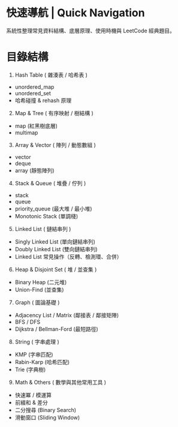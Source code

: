 # 快速導航 | Quick Navigation

系統性整理常見資料結構、底層原理、使用時機與 LeetCode 經典題目。

# 目錄結構

1. Hash Table ( 雜湊表 / 哈希表 )
  * unordered_map
  * unordered_set
  * 哈希碰撞 & rehash 原理  

2. Map & Tree ( 有序映射 / 樹結構 )
  * map (紅黑樹底層)
  * multimap

3. Array & Vector ( 陣列 / 動態數組 )
  * vector
  * deque
  * array (靜態陣列)

4. Stack & Queue ( 堆疊 / 佇列 )
  * stack
  * queue
  * priority_queue (最大堆 / 最小堆)
  * Monotonic Stack (單調棧)

5. Linked List ( 鏈結串列 )
  * Singly Linked List (單向鏈結串列)
  * Doubly Linked List (雙向鏈結串列)
  * Linked List 常見操作（反轉、檢測環、合併）

6. Heap & Disjoint Set ( 堆 / 並查集 )
  * Binary Heap (二元堆)
  * Union-Find (並查集)

7. Graph ( 圖論基礎 )
  * Adjacency List / Matrix (鄰接表 / 鄰接矩陣)
  * BFS / DFS
  * Dijkstra / Bellman-Ford (最短路徑)

8. String ( 字串處理 )
  * KMP (字串匹配)
  * Rabin-Karp (哈希匹配)
  * Trie (字典樹)

9. Math & Others ( 數學與其他常用工具 )
  * 快速冪 / 模運算
  * 前綴和 & 差分
  * 二分搜尋 (Binary Search)
  * 滑動窗口 (Sliding Window)
